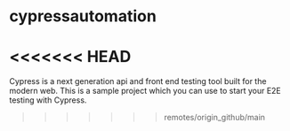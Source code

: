 # cypressautomation
<<<<<<< HEAD
=======
Cypress is a next generation api and front end testing tool built for the modern web. This is a sample project which you can use to start your E2E testing with Cypress.
>>>>>>> remotes/origin_github/main
